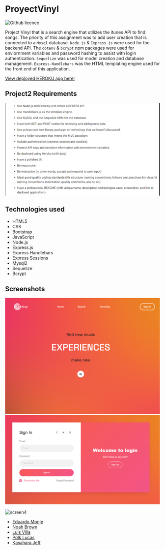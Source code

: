 # ProyectVinyl 

![Github licence](http://img.shields.io/badge/license-MIT-blue.svg)

Project Vinyl that is a search engine that utilizes the itunes API to find songs. The priority of this assignment was to add user creation that is connected to a `Mysql` database. `Node.js` & `Express.js` were used for the backend API. The `dotenv` & `bcrypt` npm packages were used for enviornment variables and password hashing to assist with login authentication. `Sequelize` was used for model creation and database management. `Express-Handlebars` was the HTML templating engine used for the front end of this application.

[View deployed HEROKU app here!](https://vynil2.herokuapp.com/)

## Project2 Requirements

![](./public/images/screen3.PNG)

## Technologies used
- HTML5
- CSS
- Bootstrap
- JavaScript
- Node.js
- Express.js
- Express Handlebars
- Express Sessions
- Mysql2
- Sequelize
- Bcrypt

## Screenshots

![](./public/images/screen1.PNG)
![](./public/images/screen2.PNG)

<img width="1440" alt="screen4" src="https://user-images.githubusercontent.com/106297412/197307323-5a7b9c8c-ef79-40f9-9689-e42bb24a1d9f.PNG">

- [Eduardo Monje](https://github.com/Goldnboy26)
- [Noah Brown](https://github.com/Noahbrown26)
- [Luis Villa](https://github.com/luisvilla315)
- [Polk Lucas](https://github.com/ukn-tye)
- [Kasahara Jeff](https://github.com/CodeJeffK)
